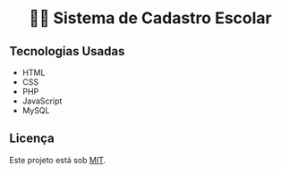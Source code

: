 <h1 align="center">🏫🎒 Sistema de Cadastro Escolar</h1>

## Tecnologias Usadas

- HTML
- CSS
- PHP
- JavaScript
- MySQL

## Licença

Este projeto está sob [MIT](./LICENSE).


